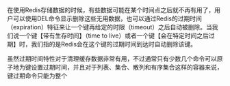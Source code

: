 在使用Redis存储数据的时候，有些数据可能在某个时间点之后就不再有用了，用户可以使用DEL命令显示删除这些无用数据，也可以通过Redis的过期时间（expiration）特征来让一个键再给定的时限（timeout）之后自动被删除。当我们说一个键【带有生存时间】（time to live）或者一个键【会在特定时间之后过期】时，我们指的是Redis会在这个键的过期时间到达时自动删除该键。

虽然过期时间特性对于清理缓存数据非常有用，不过通常只有少数几个命令可以原子地为键设置过期时间，并且对于列表、集合、散列和有序集合这样的容器来说，键过期命令只能为整个

